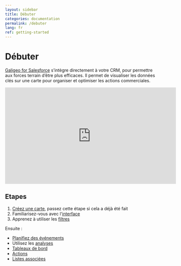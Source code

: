```yaml
---
layout: sidebar
title: Débuter
categories: documentation
permalink: /debuter
lang: fr
ref: getting-started
---
```


# Débuter

[Galigeo for Salesforce](https://appexchange.salesforce.com/listingDetail?listingId=a0N3000000B4Nj6EAF) s’intègre directement à votre CRM, pour permettre aux forces terrain d’être plus efficaces. Il permet de visualiser les données clés sur une carte pour organiser et optimiser les actions commerciales.

<iframe style="display:block;" class="img-center" width="560" height="315" src="https://www.youtube.com/embed/Xgkf6FGE9m8" frameborder="0" allowfullscreen></iframe>

## Etapes

1. [Créez une carte](/create-map), passez cette étape si cela a déjà été fait
2. Familiarisez-vous avec l'[interface](/interface-carto)
3. Apprenez à utiliser les [filtres](/filtres)

Ensuite :

- [Planifiez des événements](/planifier)
- Utilisez les [analyses](/analyses)
- [Tableaux de bord](/tableaux-de-bord)
- [Actions](/actions)
- [Listes associées](/listes-associees)


